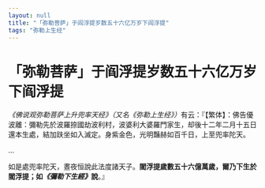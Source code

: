 ```yaml
---
layout: null
title: "「弥勒菩萨」于阎浮提岁数五十六亿万岁下阎浮提"
tags: "弥勒上生经"
---
```


# 「弥勒菩萨」于阎浮提岁数五十六亿万岁下阎浮提

<cite>《佛说观弥勒菩萨上升兜率天经》（又名《弥勒上生经》）</cite>有云：『【繁体】：佛告優波離：彌勒先於波羅捺國劫波利村，波婆利大婆羅門家生，却後十二年二月十五日還本生處，結加趺坐如入滅定。身紫金色，光明豔赫如百千日，上至兜率陀天。

...

如是處兜率陀天，晝夜恒說此法度諸天子。<strong style="bottomborder2px-red">閻浮提歲數五十六億萬歲，爾乃下生於閻浮提；如<cite>《彌勒下生經》</cite>說</strong>。』